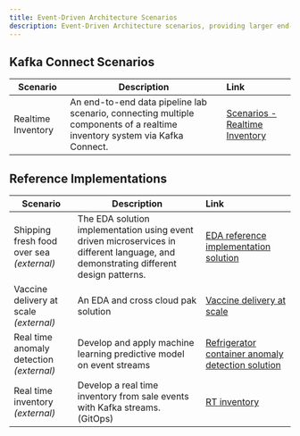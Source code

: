 ```yaml
---
title: Event-Driven Architecture Scenarios
description: Event-Driven Architecture scenarios, providing larger end-to-end deployments for Apache Kafka-based solutions.
---
```


## Kafka Connect Scenarios

| Scenario                           | Description         | Link        |
| --------------------------------| ------------------  |:----------- |
| Realtime Inventory | An end-to-end data pipeline lab scenario, connecting multiple components of a realtime inventory system via Kafka Connect. | [Scenarios - Realtime Inventory](https://ibm-cloud-architecture.github.io/eda-rt-inventory-gitops) |


## Reference Implementations

| Scenario                           | Description         | Link        |
| --------------------------------| ------------------  |:----------- |
| Shipping fresh food over sea _(external)_ | The EDA solution implementation using event driven microservices in different language, and demonstrating different design patterns. | [EDA reference implementation solution](https://ibm-cloud-architecture.github.io/refarch-kc/)|
| Vaccine delivery at scale _(external)_ | An EDA and cross cloud pak solution | [Vaccine delivery at scale](https://ibm-cloud-architecture.github.io/vaccine-solution-main/)
| Real time anomaly detection _(external)_ | Develop and apply machine learning predictive model on event streams | [Refrigerator container anomaly detection solution](https://ibm-cloud-architecture.github.io/refarch-reefer-ml/)|
| Real time inventory _(external)_ | Develop a real time inventory from sale events with Kafka streams. (GitOps) | [RT inventory](https://ibm-cloud-architecture.github.io/eda-rt-inventory-gitops)|
